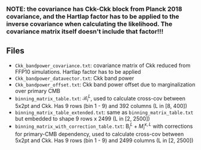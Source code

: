 ### NOTE: the covariance has Ckk-Ckk block from Planck 2018 covariance, and the Hartlap factor has to be applied to the inverse covariance when calculating the likelihood. The covariance matrix itself doesn't include that factor!!!

## Files

- `Ckk_bandpower_covariance.txt`: covariance matrix of Ckk reduced from FFP10 simulations. Hartlap factor has to be applied
- `Ckk_bandpower_datavector.txt`: Ckk band power
- `Ckk_bandpower_offset.txt`: Ckk band power offset due to marginalization over primary CMB
- `binning_matrix_table.txt`: $\mathcal{B}_i^L$, used to calculate cross-cov between 5x2pt and Ckk. Has 9 rows (bin 1 - 9) and 392 columns (L in [8, 400])
- `binning_matrix_table_extended.txt`: same as `binning_matrix_table.txt` but embedded to shape 9 rows x 2499 (L in [2, 2500])
- `binning_matrix_with_correction_table.txt`: $\mathrm{B}_i^L + M_i^{\kappa, L}$ with corrections for primary-CMB dependency, used to calculate cross-cov between 5x2pt and Ckk. Has 9 rows (bin 1 - 9) and 2499 columns (L in [2, 2500])
